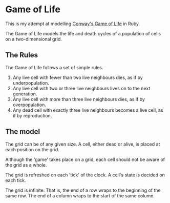 # Game of Life

This is my attempt at modelling [Conway's Game of Life](https://en.wikipedia.org/wiki/Conway%27s_Game_of_Life) in Ruby.

The Game of Life models the life and death cycles of a population of cells on a two-dimensional grid.

## The Rules

The Game of Life follows a set of simple rules.

1. Any live cell with fewer than two live neighbours dies, as if by underpopulation.
2. Any live cell with two or three live neighbours lives on to the next generation.
3. Any live cell with more than three live neighbours dies, as if by overpopulation.
4. Any dead cell with exactly three live neighbours becomes a live cell, as if by reproduction.

## The model

The grid can be of any given size. A cell, either dead or alive, is placed at each position on the grid.

Although the 'game' takes place on a grid, each cell should not be aware of the grid as a whole.

The grid is refreshed on each 'tick' of the clock. A cell's state is decided on each tick.

The grid is infinite. That is, the end of a row wraps to the beginning of the same row. The end of a column wraps to the start of the same column.
